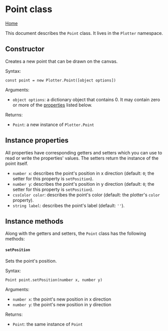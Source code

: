 # Point class
[Home](./)

This document describes the `Point` class. It lives in the `Plotter` namespace.

## Constructor
Creates a new point that can be drawn on the canvas.

Syntax:
```
const point = new Plotter.Point([object options])
```

Arguments:
* `object options`: a dictionary object that contains 0. It may contain zero or more of the [properties](#properties) listed below.

Returns:
* `Point`: a new instance of `Plotter.Point`

## <a name="properties"></a>Instance properties
All properties have corresponding getters and setters which you can use to read or write the properties' values. The setters return the instance of the point itself.

* `number x`: describes the point's position in x direction (default: `0`; the setter for this property is `setPosition`).
* `number y`: describes the point's position in y direction (default: `0`; the setter for this property is `setPosition`).
* `cssColor color`: describes the point's color (default: the plotter's `color` property).
* `string label`: describes the point's label (default: `''`).

## Instance methods
Along with the getters and setters, the `Point` class has the following methods:

#### `setPosition`
Sets the point's position.

Syntax:
```
Point point.setPosition(number x, number y)
```

Arguments:
* `number x`: the point's new position in x direction
* `number y`: the point's new position in y direction

Returns:
* `Point`: the same instance of `Point`
